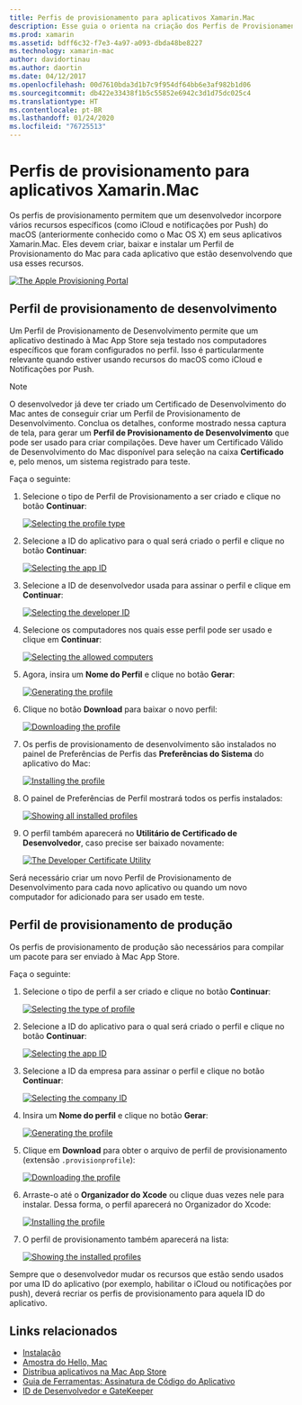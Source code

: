 ```yaml
---
title: Perfis de provisionamento para aplicativos Xamarin.Mac
description: Esse guia o orienta na criação dos Perfis de Provisionamento que serão necessários para publicar um aplicativo Xamarin.Mac.
ms.prod: xamarin
ms.assetid: bdff6c32-f7e3-4a97-a093-dbda48be8227
ms.technology: xamarin-mac
author: davidortinau
ms.author: daortin
ms.date: 04/12/2017
ms.openlocfilehash: 00d7610bda3d1b7c9f954df64bb6e3af982b1d06
ms.sourcegitcommit: db422e33438f1b5c55852e6942c3d1d75dc025c4
ms.translationtype: HT
ms.contentlocale: pt-BR
ms.lasthandoff: 01/24/2020
ms.locfileid: "76725513"
---
```

# <a name="provisioning-profiles-for-xamarinmac-apps"></a>Perfis de provisionamento para aplicativos Xamarin.Mac

Os perfis de provisionamento permitem que um desenvolvedor incorpore vários recursos específicos (como iCloud e notificações por Push) do macOS (anteriormente conhecido como o Mac OS X) em seus aplicativos Xamarin.Mac. Eles devem criar, baixar e instalar um Perfil de Provisionamento do Mac para cada aplicativo que estão desenvolvendo que usa esses recursos.

[![](profiles-images/certif13.png "The Apple Provisioning Portal")](profiles-images/certif13.png#lightbox)

## <a name="development-provisioning-profile"></a>Perfil de provisionamento de desenvolvimento

Um Perfil de Provisionamento de Desenvolvimento permite que um aplicativo destinado à Mac App Store seja testado nos computadores específicos que foram configurados no perfil. Isso é particularmente relevante quando estiver usando recursos do macOS como iCloud e Notificações por Push.

> [!NOTE]
> O desenvolvedor já deve ter criado um Certificado de Desenvolvimento do Mac antes de conseguir criar um Perfil de Provisionamento de Desenvolvimento. Conclua os detalhes, conforme mostrado nessa captura de tela, para gerar um **Perfil de Provisionamento de Desenvolvimento** que pode ser usado para criar compilações. Deve haver um Certificado Válido de Desenvolvimento do Mac disponível para seleção na caixa **Certificado** e, pelo menos, um sistema registrado para teste.

Faça o seguinte:

1. Selecione o tipo de Perfil de Provisionamento a ser criado e clique no botão **Continuar**:

    [![](profiles-images/certif14.png "Selecting the profile type")](profiles-images/certif14.png#lightbox)
2. Selecione a ID do aplicativo para o qual será criado o perfil e clique no botão **Continuar**:

    [![](profiles-images/certif15.png "Selecting the app ID")](profiles-images/certif15.png#lightbox)
3. Selecione a ID de desenvolvedor usada para assinar o perfil e clique em **Continuar**:

    [![](profiles-images/certif16.png "Selecting the developer ID")](profiles-images/certif16.png#lightbox)
4. Selecione os computadores nos quais esse perfil pode ser usado e clique em **Continuar**:

    [![](profiles-images/certif17.png "Selecting the allowed computers")](profiles-images/certif17.png#lightbox)
5. Agora, insira um **Nome do Perfil** e clique no botão **Gerar**:

    [![](profiles-images/certif18.png "Generating the profile")](profiles-images/certif18.png#lightbox)
6. Clique no botão **Download** para baixar o novo perfil:

    [![](profiles-images/certif19.png "Downloading the profile")](profiles-images/certif19.png#lightbox)
7. Os perfis de provisionamento de desenvolvimento são instalados no painel de Preferências de Perfis das **Preferências do Sistema** do aplicativo do Mac:

    [![](profiles-images/certif20.png "Installing the profile")](profiles-images/certif20.png#lightbox)
8. O painel de Preferências de Perfil mostrará todos os perfis instalados:

    [![](profiles-images/image47.png "Showing all installed profiles")](profiles-images/image47.png#lightbox)
9. O perfil também aparecerá no **Utilitário de Certificado de Desenvolvedor**, caso precise ser baixado novamente:

    [![](profiles-images/image48.png "The Developer Certificate Utility")](profiles-images/image48.png#lightbox)

Será necessário criar um novo Perfil de Provisionamento de Desenvolvimento para cada novo aplicativo ou quando um novo computador for adicionado para ser usado em teste.

## <a name="production-provisioning-profile"></a>Perfil de provisionamento de produção

Os perfis de provisionamento de produção são necessários para compilar um pacote para ser enviado à Mac App Store.

Faça o seguinte:

1. Selecione o tipo de perfil a ser criado e clique no botão **Continuar**:

    [![](profiles-images/certif21.png "Selecting the type of profile")](profiles-images/certif21.png#lightbox)
2. Selecione a ID do aplicativo para o qual será criado o perfil e clique no botão **Continuar**:

    [![](profiles-images/certif15.png "Selecting the app ID")](profiles-images/certif15.png#lightbox)
3. Selecione a ID da empresa para assinar o perfil e clique no botão **Continuar**:

    [![](profiles-images/certif23.png "Selecting the company ID")](profiles-images/certif23.png#lightbox)
4. Insira um **Nome do perfil** e clique no botão **Gerar**:

    [![](profiles-images/certif24.png "Generating the profile")](profiles-images/certif24.png#lightbox)
5. Clique em **Download** para obter o arquivo de perfil de provisionamento (extensão `.provisionprofile`):

    [![](profiles-images/certif25.png "Downloading the profile")](profiles-images/certif25.png#lightbox)
6. Arraste-o até o **Organizador do Xcode** ou clique duas vezes nele para instalar. Dessa forma, o perfil aparecerá no Organizador do Xcode:

    [![](profiles-images/image51.png "Installing the profile")](profiles-images/image51.png#lightbox)
7. O perfil de provisionamento também aparecerá na lista:

    [![](profiles-images/certif26.png "Showing the installed profiles")](profiles-images/certif26.png#lightbox)

Sempre que o desenvolvedor mudar os recursos que estão sendo usados por uma ID do aplicativo (por exemplo, habilitar o iCloud ou notificações por push), deverá recriar os perfis de provisionamento para aquela ID do aplicativo.

## <a name="related-links"></a>Links relacionados

- [Instalação](~//mac/get-started/installation.md)
- [Amostra do Hello, Mac](~//mac/get-started/hello-mac.md)
- [Distribua aplicativos na Mac App Store](https://developer.apple.com/devcenter/mac/checklist/)
- [Guia de Ferramentas: Assinatura de Código do Aplicativo](https://developer.apple.com/library/mac/#documentation/ToolsLanguages/Conceptual/OSXWorkflowGuide/CodeSigning/CodeSigning.html)
- [ID de Desenvolvedor e GateKeeper](https://developer.apple.com/developer-id/)
